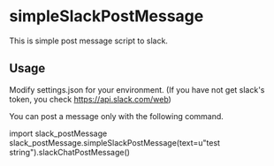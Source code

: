 # simpleSlackPostMessage
This is simple post message script to slack.

## Usage
Modify settings.json for your environment. (If you have not get slack's token, you check https://api.slack.com/web)

You can post a message only with the following command.


  import slack_postMessage
  slack_postMessage.simpleSlackPostMessage(text=u"test string").slackChatPostMessage()
